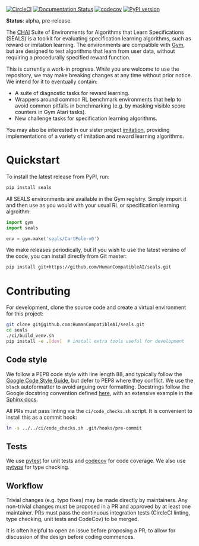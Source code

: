 [![CircleCI](https://circleci.com/gh/HumanCompatibleAI/seals.svg?style=svg)](https://circleci.com/gh/HumanCompatibleAI/seals)
[![Documentation Status](https://readthedocs.org/projects/chai-seals/badge/?version=latest)](https://chai-seals.readthedocs.io/en/latest/?badge=latest)
[![codecov](https://codecov.io/gh/HumanCompatibleAI/seals/branch/master/graph/badge.svg)](https://codecov.io/gh/HumanCompatibleAI/seals)
[![PyPI version](https://badge.fury.io/py/seals.svg)](https://badge.fury.io/py/seals)

**Status**: alpha, pre-release.

The [CHAI](https://humancompatible.ai/) Suite of Environments for Algorithms that Learn 
Specifications (SEALS) is a toolkit for evaluating specification learning algorithms, such as
reward or imitation learning. The environments are compatible with [Gym](https://github.com/openai/gym),
but are designed to test algorithms that learn from user data, without requiring a procedurally
specified reward function.

This is currently a work-in progress. While you are welcome to use the repository, we may make
breaking changes at any time without prior notice. We intend for it to eventually contain:

  - A suite of diagnostic tasks for reward learning.
  - Wrappers around common RL benchmark environments that help to avoid common pitfalls in
    benchmarking (e.g. by masking visible score counters in Gym Atari tasks).
  - New challenge tasks for specification learning algorithms.
 
You may also be interested in our sister project [imitation](https://github.com/humancompatibleai/imitation/),
providing implementations of a variety of imitation and reward learning algorithms.

# Quickstart

To install the latest release from PyPI, run:
 
```bash
pip install seals
```

All SEALS environments are available in the Gym registry. Simply import it and then use as you
would with your usual RL or specification learning algroithm:

```python
import gym
import seals

env = gym.make('seals/CartPole-v0')
```

We make releases periodically, but if you wish to use the latest versino of the code, you can
install directly from Git master:

```bash
pip install git+https://github.com/HumanCompatibleAI/seals.git
```

# Contributing

For development, clone the source code and create a virtual environment for this project:

```bash
git clone git@github.com:HumanCompatibleAI/seals.git
cd seals
./ci/build_venv.sh
pip install -e .[dev]  # install extra tools useful for development
```

## Code style

We follow a PEP8 code style with line length 88, and typically follow the [Google Code Style Guide](http://google.github.io/styleguide/pyguide.html),
but defer to PEP8 where they conflict. We use the `black` autoformatter to avoid arguing over formatting.
Docstrings follow the Google docstring convention defined [here](http://google.github.io/styleguide/pyguide.html#38-comments-and-docstrings),
with an extensive example in the [Sphinx docs](https://sphinxcontrib-napoleon.readthedocs.io/en/latest/example_google.html).

All PRs must pass linting via the `ci/code_checks.sh` script. It is convenient to install this as a commit hook:

```bash
ln -s ../../ci/code_checks.sh .git/hooks/pre-commit
```

## Tests

We use [pytest](https://docs.pytest.org/en/latest/) for unit tests
and [codecov](http://codecov.io/) for code coverage.
We also use [pytype](https://github.com/google/pytype) for type checking.

## Workflow

Trivial changes (e.g. typo fixes) may be made directly by maintainers. Any non-trivial changes
must be proposed in a PR and approved by at least one maintainer. PRs must pass the continuous 
integration tests (CircleCI linting, type checking, unit tests and CodeCov) to be merged.

It is often helpful to open an issue before proposing a PR, to allow for discussion of the design
before coding commences.
